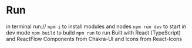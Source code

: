 # Run
in terminal run://
`npm i` to install modules and nodes
`npm run dev` to start in dev mode
`npm build` to build
`npm run` to run
Built with React (TypeScript) and ReactFlow
Components from Chakra-UI and Icons from React-Icons
